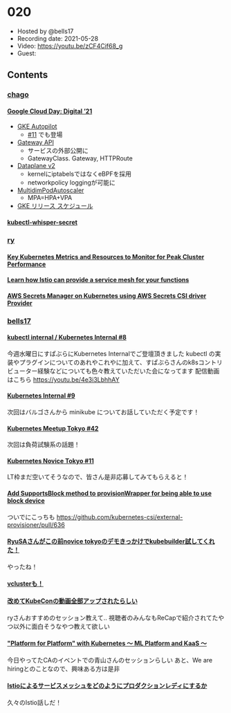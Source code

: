 # 020

- Hosted by @bells17
- Recording date: 2021-05-28
- Video: https://youtu.be/zCF4Cif68_g
- Guest: 

## Contents

### [chago](https://twitter.com/it__chago)

#### [Google Cloud Day: Digital ’21](https://cloudonair.withgoogle.com/events/google-cloud-day-digital-21?utm_source=twitter&utm_medium=social&utm_campaign=FY21-Q2-JAPAN-otherevent-onlineevent-er-GoogleCloudDayDigital21_gh_mc&utm_content=tw_day1)
- [GKE Autopilot](https://cloud.google.com/blog/ja/products/containers-kubernetes/introducing-gke-autopilot)
  - [#11](https://github.com/kubernetes-internal/kubenews/tree/main/episodes/011) でも登場
- [Gateway API](https://cloud.google.com/kubernetes-engine/docs/concepts/gateway-api?hl=ja)
  - サービスの外部公開に
  - GatewayClass. Gateway, HTTPRoute
- [Dataplane v2](https://cloud.google.com/kubernetes-engine/docs/concepts/dataplane-v2?hl=ja)
  - kernelにiptabelsではなくeBPFを採用
  - networkpolicy loggingが可能に
- [MultidimPodAutoscaler](https://cloud.google.com/kubernetes-engine/docs/how-to/multidimensional-pod-autoscaling?hl=ja)
  - MPA=HPA+VPA
- [GKE リリース スケジュール](https://cloud.google.com/kubernetes-engine/docs/release-schedule?hl=ja)

#### [kubectl-whisper-secret](https://github.com/rewanthtammana/kubectl-whisper-secret)

### [ry](https://twitter.com/URyo_0213)

#### [Key Kubernetes Metrics and Resources to Monitor for Peak Cluster Performance](https://sematext.com/blog/kubernetes-metrics/?utm_medium=email&_hsmi=128701290&_hsenc=p2ANqtz-91bXgQsOeSbo3nChclJtFd9RA0u9SInJEu0Iu4L1Ccrzqq9gFq-FIBtWIa50vcLuBqQBY6d9KDNb-nRXugiph90v2ngQ&utm_content=128701290&utm_source=hs_email)

#### [Learn how Istio can provide a service mesh for your functions](https://www.openfaas.com/blog/istio-functions/)

#### [AWS Secrets Manager on Kubernetes using AWS Secrets CSI driver Provider](https://particule.io/en/blog/aws-csi-secret-manager/?utm_medium=email&_hsmi=128701290&_hsenc=p2ANqtz-9dlcQxlFKG1ns4PygsHU76PDIVr8TtzD7kiWPgYLMoOtPXJbs6KNcvnp30jQoXmq6_DLldc95C3eo_X9SmF9VAZVFMDw&utm_content=128701290&utm_source=hs_email)

### [bells17](https://twitter.com/bells17_)

#### [kubectl internal / Kubernetes Internal #8](https://www.slideshare.net/pfi/kubectl-internal-kubernetes-internal-8)

今週水曜日にすぱぶらにKubernetes Internalでご登壇頂きました
kubectl の実装やプラグインについてのあれやこれやに加えて、すぱぶらさんのk8sコントリビューター経験などについても色々教えていただいた会になってます
配信動画はこちら
https://youtu.be/4e3i3LbhhAY


#### [Kubernetes Internal #9](https://k8sinternal.connpass.com/event/213280/)

次回はバルゴさんから minikube についてお話していただく予定です！

#### [Kubernetes Meetup Tokyo #42](https://k8sjp.connpass.com/event/214286/)

次回は負荷試験系の話題！

#### [Kubernetes Novice Tokyo #11](https://k8s-novice-jp.connpass.com/event/213756/)

LT枠まだ空いてそうなので、皆さん是非応募してみてもらえると！

#### [Add SupportsBlock method to provisionWrapper for being able to use block device](https://github.com/kubernetes-csi/external-provisioner/pull/635)

ついでにこっちも
https://github.com/kubernetes-csi/external-provisioner/pull/636

#### [RyuSAさんがこの前novice tokyoのデモきっかけでkubebuilder試してくれた！](https://twitter.com/ryusa_eng/status/1397179247622463492)

やったね！

#### [vclusterも！](https://twitter.com/ryusa_eng/status/1396093247789797381)

#### [改めてKubeConの動画全部アップされたらしい](https://twitter.com/kubernetesio/status/1397897762776223745)

ryさんおすすめのセッション教えて..
視聴者のみんなもReCapで紹介されてたやつ以外に面白そうなやつ教えて欲しい

#### ["Platform for Platform" with Kubernetes 〜 ML Platform and KaaS 〜](https://ca-base-next.cyberagent.co.jp/sessions/amsy810-k8s/)

今日やってたCAのイベントでの青山さんのセッションらしい
あと、We are hiringとのことなので、興味ある方は是非

#### [Istioによるサービスメッシュをどのようにプロダクションレディにするか](https://techblog.zozo.com/entry/zozotown-istio-production-ready)

久々のIstio話しだ！
